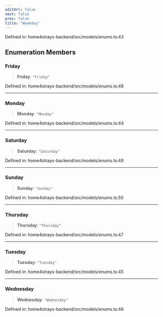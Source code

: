```yaml
---
editUrl: false
next: false
prev: false
title: "Weekday"
---
```


Defined in: home4strays-backend/src/models/enums.ts:43

## Enumeration Members

### Friday

> **Friday**: `"Friday"`

Defined in: home4strays-backend/src/models/enums.ts:48

***

### Monday

> **Monday**: `"Monday"`

Defined in: home4strays-backend/src/models/enums.ts:44

***

### Saturday

> **Saturday**: `"Saturday"`

Defined in: home4strays-backend/src/models/enums.ts:49

***

### Sunday

> **Sunday**: `"Sunday"`

Defined in: home4strays-backend/src/models/enums.ts:50

***

### Thursday

> **Thursday**: `"Thursday"`

Defined in: home4strays-backend/src/models/enums.ts:47

***

### Tuesday

> **Tuesday**: `"Tuesday"`

Defined in: home4strays-backend/src/models/enums.ts:45

***

### Wednesday

> **Wednesday**: `"Wednesday"`

Defined in: home4strays-backend/src/models/enums.ts:46

